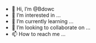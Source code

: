 - 👋 Hi, I’m @Bdowc
- 👀 I’m interested in ...
- 🌱 I’m currently learning ...
- 💞️ I’m looking to collaborate on ...
- 📫 How to reach me ...

<!---
Bdowc/Bdowc is a ✨ special ✨ repository because its `README.md` (this file) appears on your GitHub profile.
You can click the Preview link to take a look at your changes.
--->
